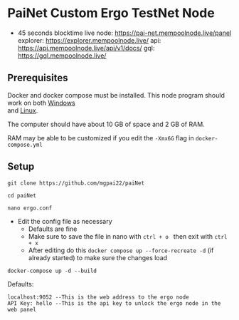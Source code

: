 # PaiNet Custom Ergo TestNet Node

- 45 seconds blocktime
live node: https://pai-net.mempoolnode.live/panel
explorer: https://explorer.mempoolnode.live/
api: https://api.mempoolnode.live/api/v1/docs/
gql: https://gql.mempoolnode.live/


## Prerequisites

Docker and docker compose must be installed. This node program should work on both [Windows](https://docs.docker.com/desktop/windows/install/) \
and [Linux](https://docs.docker.com/engine/install/).

The computer should have about 10 GB of space and 2 GB of RAM.

RAM may be able to be customized if you edit the `-Xmx6G` flag in `docker-compose.yml`

## Setup

```
git clone https://github.com/mgpai22/paiNet
```
```
cd paiNet
```
```
nano ergo.conf
```
- Edit the config file as necessary
  - Defaults are fine
  - Make sure to save the file in nano with `ctrl + o ` then exit with `ctrl + x`
  - After editing do this `docker compose up --force-recreate -d` (if already started) to make sure the changes load



```
docker-compose up -d --build
```

Defaults:
```
localhost:9052 --This is the web address to the ergo node
API Key: hello --This is the api key to unlock the ergo node in the web panel
```